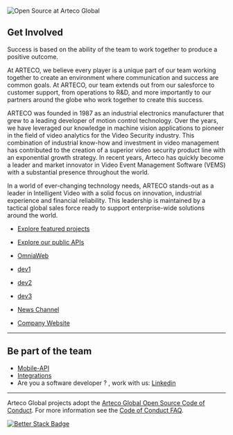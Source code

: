 ![Open Source at Arteco Global](https://www.arteco-global.com/wp-content/uploads/2019/07/arteco-mexico.png) 

## Get Involved

Success is based on the ability of the team to work together to produce a positive outcome.

At ARTECO, we believe every player is a unique part of our team working together to create an environment where communication and success are common goals. At ARTECO, our team extends out from our salesforce to customer support, from operations to R&D, and more importantly to our partners around the globe who work together to create this success.

ARTECO was founded in 1987 as an industrial electronics manufacturer that grew to a leading developer of motion control technology. Over the years, we have leveraged our knowledge in machine vision applications to pioneer in the field of video analytics for the Video Security industry. This combination of industrial know-how and investment in video management has contributed to the creation of a superior video security product line with an exponential growth strategy. In recent years, Arteco has quickly become a leader and market innovator in Video Event Management Software (VEMS) with a substantial presence throughout the world.

In a world of ever-changing technology needs, ARTECO stands-out as a leader in Intelligent Video with a solid focus on innovation, industrial experience and financial reliability. This leadership is maintained by a tactical global sales force ready to support enterprise-wide solutions around the world.


* [Explore featured projects](https://github.com/Arteco-Global)
* [Explore our public APIs](https://arteco-global.github.io/Mobile-API-Docs/)
* [OmniaWeb](https://omniaweb.cloud/dashboard/)

* [dev1](https://omnia-web-dev1.herokuapp.com/dashboard)
* [dev2](https://omnia-web-dev2.herokuapp.com/dashboard)
* [dev3](https://omnia-web-dev3.herokuapp.com/dashboard)

* [News Channel](https://www.arteco-global.com/en/category/arteco-news/)
* [Company Website](https://www.arteco-global.com/en/video-security/)

----

## Be part of the team

* [Mobile-API](https://arteco-global.github.io/Mobile-API-Docs/)
* [Integrations](https://arteco-global.github.io/integrations/)
* Are you a software developer ? , work with us: 
[Linkedin](https://www.linkedin.com/search/results/all/?keywords=arteco%20global&origin=GLOBAL_SEARCH_HEADER&sid=jil)
----

Arteco Global projects adopt the [Arteco Global Open Source Code of Conduct](https://www.arteco-global.com/en/video-security/). For more information see the [Code of Conduct FAQ](https://www.arteco-global.com/en/video-security/).

[![Better Stack Badge](https://uptime.betterstack.com/status-badges/v1/monitor/112ry.svg)](https://uptime.betterstack.com/?utm_source=status_badge)

